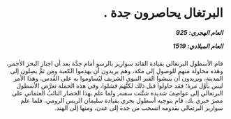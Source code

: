 <h1 dir="rtl">البرتغال يحاصرون جدة .</h1>

<h5 dir="rtl">العام الهجري:  925

العام الميلادي: 1519

</h5>

<p dir="rtl">قام الأسطول البرتغالي بقيادة القائد سواريز بالرسو أمام جدَّة بعد أن اجتاز البحرَ الأحمر، وهذه محاولة منهم للوصولِ إلى مكة، وهم يريدون أن يهدِموا الكعبة ومِن ثمَّ يصِلون إلى المدينة، ويريدون أن ينبشوا القبر النبوي الشريف ليُساوموا به على القُدس، وهذا الأمر ليس بأوَّل مرة؛ فقد حاولوا قبل ذلك لكنَّهم فشلوا، وفي هذه الحملة تعرَّض الأسطول البرتغالي إلى عواصِفَ شديدة شتَّتت سفنه, ولما علم بهذا الحصار النائبُ العثماني على مصرَ خيري بك، قام بتوجيه أسطول بحري بقيادة سليمان الريس الرومي، فلما علم سواريز البرتغالي بقدومه انسحب من جدة إلى عدن، ومنها إلى الهند.</p></br>
